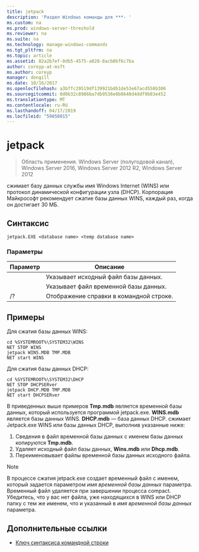 ```yaml
---
title: jetpack
description: 'Раздел Windows команды для ***- '
ms.custom: na
ms.prod: windows-server-threshold
ms.reviewer: na
ms.suite: na
ms.technology: manage-windows-commands
ms.tgt_pltfrm: na
ms.topic: article
ms.assetid: 82a2b7ef-0db5-4575-a028-8acb0bf6c7ba
author: coreyp-at-msft
ms.author: coreyp
manager: dongill
ms.date: 10/16/2017
ms.openlocfilehash: a3bffc29519df139921bdb1de53e67acd558b306
ms.sourcegitcommit: 0d0b32c8986ba7db9536e0b8648d4ddf9b03e452
ms.translationtype: MT
ms.contentlocale: ru-RU
ms.lasthandoff: 04/17/2019
ms.locfileid: "59858015"
---
```

# <a name="jetpack"></a>jetpack

>Область применения. Windows Server (полугодовой канал), Windows Server 2016, Windows Server 2012 R2, Windows Server 2012

сжимает базу данных службы имя Windows Internet (WINS) или протокол динамической конфигурации узла (DHCP). Корпорация Майкрософт рекомендует сжатие базы данных WINS, каждый раз, когда он достигает 30 МБ. 

## <a name="syntax"></a>Синтаксис
```
jetpack.EXE <database name> <temp database name>
```

### <a name="parameters"></a>Параметры
|Параметр|Описание|
|-------|--------|
|<database name>|Указывает исходный файл базы данных.|
|<temp database name>|Указывает файл временной базы данных.|
|/?|Отображение справки в командной строке.|

## <a name="BKMK_Examples"></a>Примеры
Для сжатия базы данных WINS:
```
cd %SYSTEMROOT%\SYSTEM32\WINS
NET STOP WINS
jetpack WINS.MDB TMP.MDB
NET start WINS
```
Для сжатия базы данных DHCP:
```
cd %SYSTEMROOT%\SYSTEM32\DHCP
NET STOP DHCPSERver
jetpack DHCP.MDB TMP.MDB
NET start DHCPSERver
```
В приведенных выше примеров **Tmp.mdb** является временной базы данных, который используется программой jetpack.exe. **WINS.mdb** является базы данных WINS. **DHCP.mdb** — база данных DHCP.
сжимает Jetpack.exe WINS или базы данных DHCP, выполнив указанные ниже:
1.  Сведения в файл временной базы данных с именем базы данных копируются **Tmp.mdb**.
2.  Удаляет исходный файл базы данных, **Wins.mdb** или **Dhcp.mdb**.
3.  Переименовывает файлы временной базы данных исходного файла.

> [!NOTE]
> В процессе сжатия jetpack.exe создает временный файл с именем, который задается параметром *имя временной базы данных* параметра. Временный файл удаляется при завершении процесса compact. Убедитесь, что у вас нет файла, уже находящихся в WINS или DHCP папку с тем же именем, что и указанный в *имя временной базы данных* параметра.

## <a name="additional-references"></a>Дополнительные ссылки
-   [Ключ синтаксиса командной строки](command-line-syntax-key.md)
